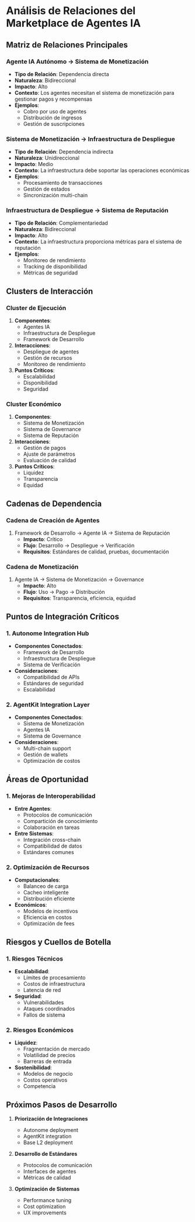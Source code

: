 # Análisis de Relaciones del Marketplace de Agentes IA

## Matriz de Relaciones Principales

### Agente IA Autónomo → Sistema de Monetización
- **Tipo de Relación**: Dependencia directa
- **Naturaleza**: Bidireccional
- **Impacto**: Alto
- **Contexto**: Los agentes necesitan el sistema de monetización para gestionar pagos y recompensas
- **Ejemplos**:
  - Cobro por uso de agentes
  - Distribución de ingresos
  - Gestión de suscripciones

### Sistema de Monetización → Infraestructura de Despliegue
- **Tipo de Relación**: Dependencia indirecta
- **Naturaleza**: Unidireccional
- **Impacto**: Medio
- **Contexto**: La infraestructura debe soportar las operaciones económicas
- **Ejemplos**:
  - Procesamiento de transacciones
  - Gestión de estados
  - Sincronización multi-chain

### Infraestructura de Despliegue → Sistema de Reputación
- **Tipo de Relación**: Complementariedad
- **Naturaleza**: Bidireccional
- **Impacto**: Alto
- **Contexto**: La infraestructura proporciona métricas para el sistema de reputación
- **Ejemplos**:
  - Monitoreo de rendimiento
  - Tracking de disponibilidad
  - Métricas de seguridad

## Clusters de Interacción

### Cluster de Ejecución
1. **Componentes**:
   - Agentes IA
   - Infraestructura de Despliegue
   - Framework de Desarrollo
2. **Interacciones**:
   - Despliegue de agentes
   - Gestión de recursos
   - Monitoreo de rendimiento
3. **Puntos Críticos**:
   - Escalabilidad
   - Disponibilidad
   - Seguridad

### Cluster Económico
1. **Componentes**:
   - Sistema de Monetización
   - Sistema de Governance
   - Sistema de Reputación
2. **Interacciones**:
   - Gestión de pagos
   - Ajuste de parámetros
   - Evaluación de calidad
3. **Puntos Críticos**:
   - Liquidez
   - Transparencia
   - Equidad

## Cadenas de Dependencia

### Cadena de Creación de Agentes
1. Framework de Desarrollo → Agente IA → Sistema de Reputación
   - **Impacto**: Crítico
   - **Flujo**: Desarrollo → Despliegue → Verificación
   - **Requisitos**: Estándares de calidad, pruebas, documentación

### Cadena de Monetización
1. Agente IA → Sistema de Monetización → Governance
   - **Impacto**: Alto
   - **Flujo**: Uso → Pago → Distribución
   - **Requisitos**: Transparencia, eficiencia, equidad

## Puntos de Integración Críticos

### 1. Autonome Integration Hub
- **Componentes Conectados**:
  - Framework de Desarrollo
  - Infraestructura de Despliegue
  - Sistema de Verificación
- **Consideraciones**:
  - Compatibilidad de APIs
  - Estándares de seguridad
  - Escalabilidad

### 2. AgentKit Integration Layer
- **Componentes Conectados**:
  - Sistema de Monetización
  - Agentes IA
  - Sistema de Governance
- **Consideraciones**:
  - Multi-chain support
  - Gestión de wallets
  - Optimización de costos

## Áreas de Oportunidad

### 1. Mejoras de Interoperabilidad
- **Entre Agentes**:
  - Protocolos de comunicación
  - Compartición de conocimiento
  - Colaboración en tareas
- **Entre Sistemas**:
  - Integración cross-chain
  - Compatibilidad de datos
  - Estándares comunes

### 2. Optimización de Recursos
- **Computacionales**:
  - Balanceo de carga
  - Cacheo inteligente
  - Distribución eficiente
- **Económicos**:
  - Modelos de incentivos
  - Eficiencia en costos
  - Optimización de fees

## Riesgos y Cuellos de Botella

### 1. Riesgos Técnicos
- **Escalabilidad**:
  - Límites de procesamiento
  - Costos de infraestructura
  - Latencia de red
- **Seguridad**:
  - Vulnerabilidades
  - Ataques coordinados
  - Fallos de sistema

### 2. Riesgos Económicos
- **Liquidez**:
  - Fragmentación de mercado
  - Volatilidad de precios
  - Barreras de entrada
- **Sostenibilidad**:
  - Modelos de negocio
  - Costos operativos
  - Competencia

## Próximos Pasos de Desarrollo

1. **Priorización de Integraciones**
   - Autonome deployment
   - AgentKit integration
   - Base L2 deployment

2. **Desarrollo de Estándares**
   - Protocolos de comunicación
   - Interfaces de agentes
   - Métricas de calidad

3. **Optimización de Sistemas**
   - Performance tuning
   - Cost optimization
   - UX improvements